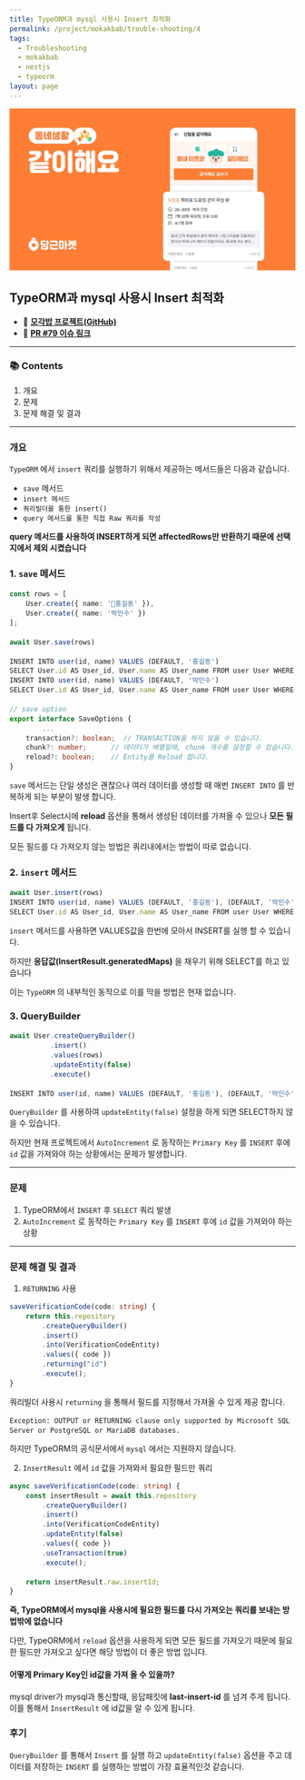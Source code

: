 ```yaml
---
title: TypeORM과 mysql 사용시 Insert 최적화
permalink: /project/mokakbab/trouble-shooting/4
tags:
  - Troubleshooting
  - mokakbab
  - nestjs
  - typeorm
layout: page
---
```


![](/assets/Mokakbab06.png)

## TypeORM과 mysql 사용시 Insert 최적화

- 🐙 **[모각밥 프로젝트(GitHub)](https://github.com/f-lab-edu/Mokakbab)** 
- 🔗 **[PR #79 이슈 링크](https://github.com/f-lab-edu/Mokakbab/pull/79)** 

---

### 📚 Contents

1. 개요
2. 문제
3. 문제 해결 및 결과

---

### 개요

`TypeORM` 에서 `insert` 쿼리를 실행하기 위해서 제공하는 메서드들은 다음과 같습니다.

- `save` 메서드
- `insert 메서드` 
- `쿼리빌더를 통한 insert()` 
- `query 메서드를 통한 직접 Raw 쿼리를 작성` 

**query 메서드를 사용하여 INSERT하게 되면 affectedRows만 반환하기 때문에 선택지에서 제외 시켰습니다** 

### 1. `save` 메서드

```ts
const rows = [
	User.create({ name: '홍길동' }),
	User.create({ name: '박민수' })
];

await User.save(rows)

INSERT INTO user(id, name) VALUES (DEFAULT, '홍길동')
SELECT User.id AS User_id, User.name AS User_name FROM user User WHERE User.id = 101
INSERT INTO user(id, name) VALUES (DEFAULT, '박민수')
SELECT User.id AS User_id, User.name AS User_name FROM user User WHERE User.id = 102

// save option
export interface SaveOptions {
		...
    transaction?: boolean;  // TRANSACTION을 하지 않을 수 있습니다.
    chunk?: number;      // 데이터가 배열일때, chunk 개수를 설정할 수 있습니다.
    reload?: boolean;    // Entity를 Reload 합니다.
}
```

`save` 메서드는 단일 생성은 괜찮으나 여러 데이터를 생성할 때 매번 `INSERT INTO` 를 반복하게 되는 부분이 발생 합니다.

Insert후 Select시에 **reload** 옵션을 통해서 생성된 데이터를 가져올 수 있으나 **모든 필드를 다 가져오게** 됩니다.

모든 필드를 다 가져오지 않는 방법은 쿼리내에서는 방법이 따로 없습니다.

### 2. `insert` 메서드

```ts
await User.insert(rows)
INSERT INTO user(id, name) VALUES (DEFAULT, '홍길동'), (DEFAULT, '박민수')
SELECT User.id AS User_id, User.name AS User_name FROM user User WHERE User.id = 111
```

`insert` 메서드를 사용하면 VALUES값을 한번에 모아서 INSERT를 실행 할 수 있습니다.

하지만 **응답값(InsertResult.generatedMaps)** 을 채우기 위해 SELECT를 하고 있습니다

이는 `TypeORM` 의 내부적인 동작으로 이를 막을 방법은 현재 없습니다.

### 3.  QueryBuilder 

```ts
await User.createQueryBuilder()
          .insert()
          .values(rows)
          .updateEntity(false)
          .execute()
          
INSERT INTO user(id, name) VALUES (DEFAULT, '홍길동'), (DEFAULT, '박민수')
```

`QueryBuilder` 를 사용하여 `updateEntity(false)` 설정을 하게 되면 SELECT하지 않을 수 있습니다.

하지만 현재 프로젝트에서 `AutoIncrement` 로 동작하는 `Primary Key` 를 `INSERT` 후에 `id` 값을 가져와야 하는 상황에서는 문제가 발생합니다. 

---

### 문제

1. TypeORM에서 `INSERT` 후 `SELECT` 쿼리 발생
2. `AutoIncrement` 로 동작하는 `Primary Key` 를 `INSERT` 후에 `id` 값을 가져와야 하는 상황

---

### 문제 해결 및 결과

1. `RETURNING` 사용

```ts
saveVerificationCode(code: string) {
	return this.repository
		.createQueryBuilder()
		.insert()
		.into(VerificationCodeEntity)
		.values({ code })
		.returning("id")
		.execute();
}
```

쿼리빌더 사용시 `returning` 을 통해서 필드를 지정해서 가져올 수 있게 제공 합니다.

`Exception: OUTPUT or RETURNING clause only supported by Microsoft SQL Server or PostgreSQL or MariaDB databases.`

하지만 TypeORM의 공식문서에서 `mysql` 에서는 지원하지 않습니다.

2. `InsertResult` 에서 `id` 값을 가져와서 필요한 필드만 쿼리

```ts
async saveVerificationCode(code: string) {
	const insertResult = await this.repository
		.createQueryBuilder()
		.insert()
		.into(VerificationCodeEntity)
		.updateEntity(false)
		.values({ code })
		.useTransaction(true)
		.execute();

	return insertResult.raw.insertId;
}
```

**즉, TypeORM에서 mysql을 사용시에 필요한 필드를 다시 가져오는 쿼리를 보내는 방법밖에 없습니다** 

다만, TypeORM에서 `reload` 옵션을 사용하게 되면 모든 필드를 가져오기 때문에 필요한 필드만 가져오고 싶다면 해당 방법이 더 좋은 방법 입니다.

#### 어떻게 Primary Key인 id값을 가져 올 수 있을까?

mysql driver가 mysql과 통신할때, 응답패킷에 **last-insert-id** 를 넘겨 주게 됩니다. 이를 통해서 `InsertResult` 에 id값을 알 수 있게 됩니다.


### 후기

`QueryBuilder` 를 통해서 `Insert` 를 실행 하고 `updateEntity(false)` 옵션을 주고 데이터를 저장하는 `INSERT` 를 실행하는 방법이 가장 효율적인것 같습니다.

